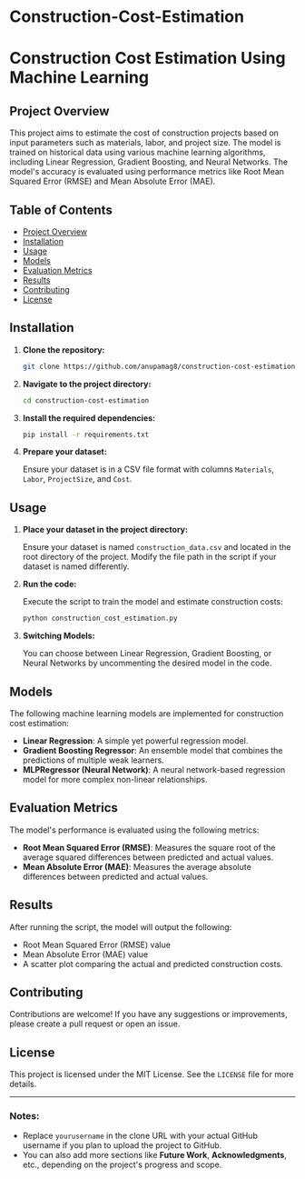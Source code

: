 # Construction-Cost-Estimation
# Construction Cost Estimation Using Machine Learning

## Project Overview

This project aims to estimate the cost of construction projects based on input parameters such as materials, labor, and project size. The model is trained on historical data using various machine learning algorithms, including Linear Regression, Gradient Boosting, and Neural Networks. The model's accuracy is evaluated using performance metrics like Root Mean Squared Error (RMSE) and Mean Absolute Error (MAE).

## Table of Contents
- [Project Overview](#project-overview)
- [Installation](#installation)
- [Usage](#usage)
- [Models](#models)
- [Evaluation Metrics](#evaluation-metrics)
- [Results](#results)
- [Contributing](#contributing)
- [License](#license)

## Installation

1. **Clone the repository:**

   ```bash
   git clone https://github.com/anupamag8/construction-cost-estimation.git
   ```

2. **Navigate to the project directory:**

   ```bash
   cd construction-cost-estimation
   ```

3. **Install the required dependencies:**

   ```bash
   pip install -r requirements.txt
   ```

4. **Prepare your dataset:**

   Ensure your dataset is in a CSV file format with columns `Materials`, `Labor`, `ProjectSize`, and `Cost`.

## Usage

1. **Place your dataset in the project directory:**

   Ensure your dataset is named `construction_data.csv` and located in the root directory of the project. Modify the file path in the script if your dataset is named differently.

2. **Run the code:**

   Execute the script to train the model and estimate construction costs:

   ```bash
   python construction_cost_estimation.py
   ```

3. **Switching Models:**

   You can choose between Linear Regression, Gradient Boosting, or Neural Networks by uncommenting the desired model in the code.

## Models

The following machine learning models are implemented for construction cost estimation:

- **Linear Regression**: A simple yet powerful regression model.
- **Gradient Boosting Regressor**: An ensemble model that combines the predictions of multiple weak learners.
- **MLPRegressor (Neural Network)**: A neural network-based regression model for more complex non-linear relationships.

## Evaluation Metrics

The model's performance is evaluated using the following metrics:

- **Root Mean Squared Error (RMSE)**: Measures the square root of the average squared differences between predicted and actual values.
- **Mean Absolute Error (MAE)**: Measures the average absolute differences between predicted and actual values.

## Results

After running the script, the model will output the following:
- Root Mean Squared Error (RMSE) value
- Mean Absolute Error (MAE) value
- A scatter plot comparing the actual and predicted construction costs.

## Contributing

Contributions are welcome! If you have any suggestions or improvements, please create a pull request or open an issue.

## License

This project is licensed under the MIT License. See the `LICENSE` file for more details.

---

### Notes:
- Replace `yourusername` in the clone URL with your actual GitHub username if you plan to upload the project to GitHub.
- You can also add more sections like **Future Work**, **Acknowledgments**, etc., depending on the project's progress and scope.
